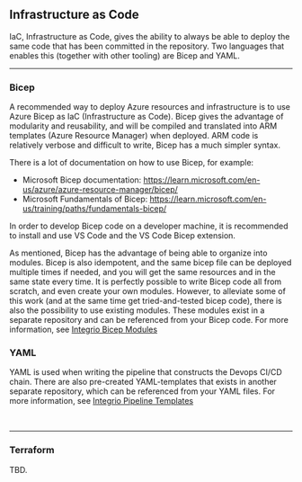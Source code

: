 ## Infrastructure as Code

IaC, Infrastructure as Code, gives the ability to always be able to deploy the same code that has been committed in the repository. Two languages that enables this (together with other tooling) are Bicep and YAML.

---

### Bicep
A recommended way to deploy Azure resources and infrastructure is to use Azure Bicep as IaC (Infrastructure as Code). Bicep gives the advantage of modularity and reusability, and will be compiled and translated into ARM templates (Azure Resource Manager) when deployed. ARM code is relatively verbose and difficult to write, Bicep has a much simpler syntax.

There is a lot of documentation on how to use Bicep, for example:
- Microsoft Bicep documentation: https://learn.microsoft.com/en-us/azure/azure-resource-manager/bicep/
- Microsoft Fundamentals of Bicep: https://learn.microsoft.com/en-us/training/paths/fundamentals-bicep/

In order to develop Bicep code on a developer machine, it is recommended to install and use VS Code and the VS Code Bicep extension.

As mentioned, Bicep has the advantage of being able to organize into modules. Bicep is also idempotent, and the same bicep file can be deployed multiple times if needed, and you will get the same resources and in the same state every time. 
It is perfectly possible to write Bicep code all from scratch, and even create your own modules. However, to alleviate some of this work (and at the same time get tried-and-tested bicep code), there is also the possibility to use existing modules. These modules exist in a separate repository and can be referenced from your Bicep code. For more information, see [Integrio Bicep Modules](https://dev.azure.com/RedCrossNorway/Integrations/_wiki/wikis/Integrio%20Bicep%20Modules/534/README)

### YAML
YAML is used when writing the pipeline that constructs the Devops CI/CD chain. There are also pre-created YAML-templates that exists in another separate repository, which can be referenced from your YAML files. For more information, see [Integrio Pipeline Templates](https://dev.azure.com/RedCrossNorway/Integrations/_wiki/wikis/Integrio%20Pipeline%20Templates/524/index)

<br>

---

### Terraform
TBD.
